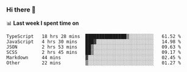 ### Hi there 👋

<!--
**DBvc/DBvc** is a ✨ _special_ ✨ repository because its `README.md` (this file) appears on your GitHub profile.

Here are some ideas to get you started:

- 🔭 I’m currently working on ...
- 🌱 I’m currently learning ...
- 👯 I’m looking to collaborate on ...
- 🤔 I’m looking for help with ...
- 💬 Ask me about ...
- 📫 How to reach me: ...
- 😄 Pronouns: ...
- ⚡ Fun fact: ...
-->

📊 **Last week I spent time on**
<!--START_SECTION:waka-->

```text
TypeScript   18 hrs 28 mins  ███████████████▒░░░░░░░░░   61.52 %
JavaScript   4 hrs 30 mins   ███▓░░░░░░░░░░░░░░░░░░░░░   14.98 %
JSON         2 hrs 53 mins   ██▒░░░░░░░░░░░░░░░░░░░░░░   09.63 %
SCSS         2 hrs 45 mins   ██▒░░░░░░░░░░░░░░░░░░░░░░   09.17 %
Markdown     44 mins         ▓░░░░░░░░░░░░░░░░░░░░░░░░   02.45 %
Other        22 mins         ▒░░░░░░░░░░░░░░░░░░░░░░░░   01.27 %
```

<!--END_SECTION:waka-->
